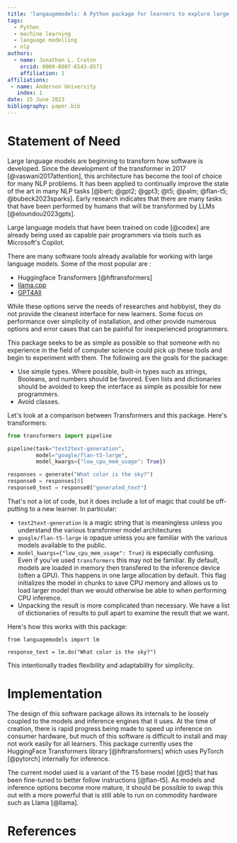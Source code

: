 ```yaml
---
title: 'langaugemodels: A Python package for learners to explore large language models'
tags:
  - Python
  - machine learning
  - language modelling
  - nlp
authors:
  - name: Jonathan L. Craton
    orcid: 0009-0007-6543-8571
    affiliation: 1
affiliations:
 - name: Anderson University
   index: 1
date: 15 June 2023
bibliography: paper.bib
---
```


# Statement of Need

Large language models are beginning to transform how software is developed. Since the development of the transformer in 2017 [@vaswani2017attention], this architecture has become the tool of choice for many NLP problems. It has been applied to continually improve the state of the art in many NLP tasks [@bert; @gpt2; @gpt3; @t5; @palm; @flan-t5; @bubeck2023sparks]. Early research indicates that there are many tasks that have been performed by humans that will be transformed by LLMs [@eloundou2023gpts].  

Large language models that have been trained on code [@codex] are already being used as capable pair programmers via tools such as Microsoft's Copilot.

There are many software tools already available for working with large language models. Some of the most popular are :

- Huggingface Transformers [@hftransformers]
- [llama.cpp](https://github.com/ggerganov/llama.cpp)
- [GPT4All](https://github.com/nomic-ai/gpt4all)

While these options serve the needs of researches and hobbyist, they do not provide the cleanest interface for new learners. Some focus on performance over simplicity of installation, and other provide numerous options and error cases that can be painful for inexperienced programmers.

This package seeks to be as simple as possible so that someone with no experience in the field of computer science could pick up these tools and begin to experiment with them. The following are the goals for the package:

- Use simple types. Where possible, built-in types such as strings, Booleans, and numbers should be favored. Even lists and dictionaries should be avoided to keep the interface as simple as possible for new programmers.
- Avoid classes.

Let's look at a comparison between Transformers and this package. Here's transformers:

```python
from transformers import pipeline

pipeline(task="text2text-generation",
         model="google/flan-t5-large",
         model_kwargs={"low_cpu_mem_usage": True})

responses = generate("What color is the sky?")
response0 = responses[0]
response0_text = response0["generated_text"]
```

That's not a lot of code, but it does include a lot of magic that could be off-putting to a new learner. In particular:

- `text2text-generation` is a magic string that is meaningless unless you understand the various transformer model architectures
- `google/flan-t5-large` is opaque unless you are familiar with the various models available to the public.
- `model_kwargs={"low_cpu_mem_usage": True}` is especially confusing. Even if you've used `transformers` this may not be familiar. By default, models are loaded in memory then transfered to the inference device (often a GPU). This happens in one large allocation by default. This flag initializes the model in chunks to save CPU memory and allows us to load larger model than we would otherwise be able to when performing CPU inference.
- Unpacking the result is more complicated than necessary. We have a list of dictionaries of results to pull apart to examine the result that we want.

Here's how this works with this package:

```
from languagemodels import lm

response_text = lm.do("What color is the sky?")
```

This intentionally trades flexibility and adaptability for simplicity.

# Implementation

The design of this software package allows its internals to be loosely coupled to the models and inference engines that it uses. At the time of creation, there is rapid progress being made to speed up inference on consumer hardware, but much of this software is difficult to install and may not work easily for all learners.
This package currently uses the HuggingFace Transformers library [@hftransformers] which uses PyTorch [@pytorch] internally for inference.

The current model used is a variant of the T5 base model [@t5] that has been fine-tuned to better follow instructions [@flan-t5]. As models and inference options become more mature, it should be possible to swap this out with a more powerful that is still able to run on commodity hardware such as Llama [@llama]. 

# References